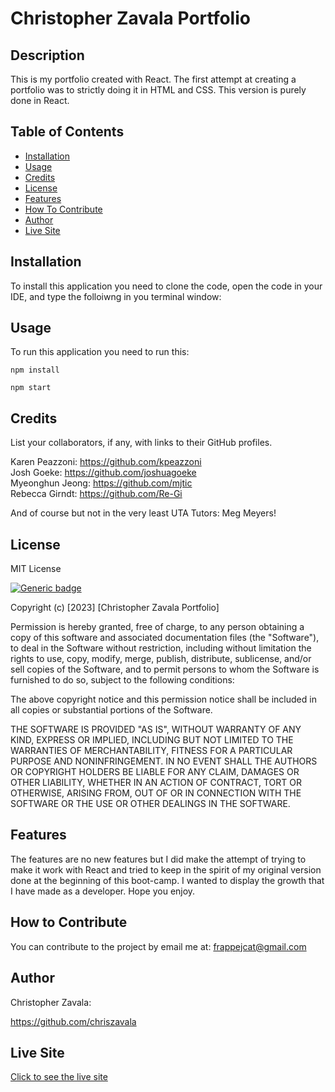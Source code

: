# Christopher Zavala Portfolio

  ## Description 
This is my portfolio created with React. The first attempt at creating a portfolio was to strictly doing it in HTML and CSS. This version is purely done in React. 
  

  ## Table of Contents
  - [Installation](#installation)
  - [Usage](#usage)
  - [Credits](#credits)
  - [License](#license)
  - [Features](#features)
  - [How To Contribute](#how-to-contribute)
  - [Author](#author)
  - [Live Site](#live-site)
  

  ## Installation 
  To install this application you need to clone the code, open the code in your IDE, and type the folloiwng in you terminal window: 
  
  ## Usage
  To run this application you need to run this:
```
npm install

npm start
```
  
  ## Credits
  List your collaborators, if any, with links to their GitHub profiles.

  Karen Peazzoni: https://github.com/kpeazzoni \
  Josh Goeke: https://github.com/joshuagoeke \
  Myeonghun Jeong: https://github.com/mjtic \
  Rebecca Girndt: <https://github.com/Re-Gi> 

  And of course but not in the very least UTA Tutors: Meg Meyers!
  
   ## License 
  MIT License
  
  [![Generic badge](https://img.shields.io/badge/License-MIT&ensp;License-purple.svg)](https://choosealicense.com/licenses/mit-license/.)
  
Copyright (c) [2023] [Christopher Zavala Portfolio]

Permission is hereby granted, free of charge, to any person obtaining a copy
of this software and associated documentation files (the "Software"), to deal
in the Software without restriction, including without limitation the rights
to use, copy, modify, merge, publish, distribute, sublicense, and/or sell
copies of the Software, and to permit persons to whom the Software is
furnished to do so, subject to the following conditions:

The above copyright notice and this permission notice shall be included in all
copies or substantial portions of the Software.

THE SOFTWARE IS PROVIDED "AS IS", WITHOUT WARRANTY OF ANY KIND, EXPRESS OR
IMPLIED, INCLUDING BUT NOT LIMITED TO THE WARRANTIES OF MERCHANTABILITY,
FITNESS FOR A PARTICULAR PURPOSE AND NONINFRINGEMENT. IN NO EVENT SHALL THE
AUTHORS OR COPYRIGHT HOLDERS BE LIABLE FOR ANY CLAIM, DAMAGES OR OTHER
LIABILITY, WHETHER IN AN ACTION OF CONTRACT, TORT OR OTHERWISE, ARISING FROM,
OUT OF OR IN CONNECTION WITH THE SOFTWARE OR THE USE OR OTHER DEALINGS IN THE
SOFTWARE.
  
  ## Features
  The features are no new features but I did make the attempt of trying to make it work with React and tried to keep in the spirit of my original version done at the beginning of this boot-camp. I wanted to display the growth that I have made as a developer. Hope you enjoy. 

  ## How to Contribute
  You can contribute to the project by email me at: frappejcat@gmail.com

   ## Author 
  Christopher Zavala:
  
  https://github.com/chriszavala

  ## Live Site
  [Click to see the live site]()


